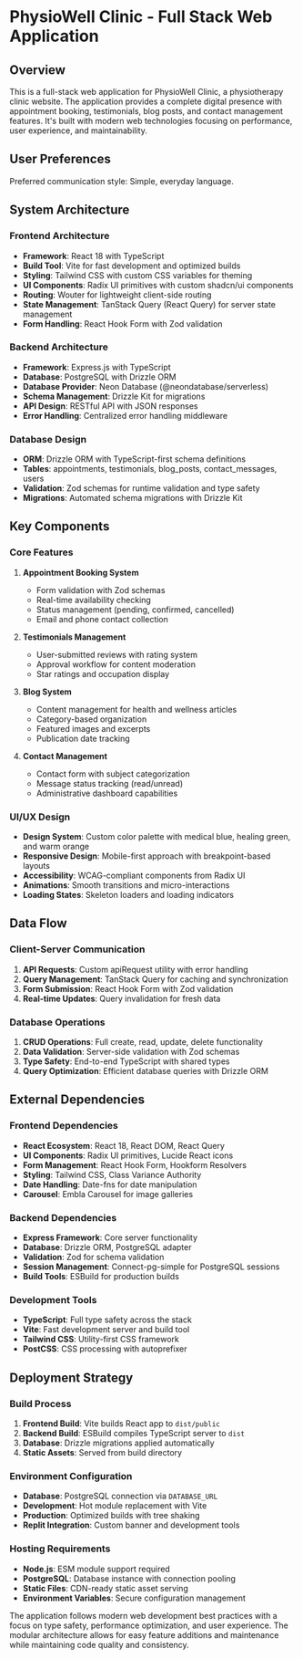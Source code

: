 # PhysioWell Clinic - Full Stack Web Application

## Overview

This is a full-stack web application for PhysioWell Clinic, a physiotherapy clinic website. The application provides a complete digital presence with appointment booking, testimonials, blog posts, and contact management features. It's built with modern web technologies focusing on performance, user experience, and maintainability.

## User Preferences

Preferred communication style: Simple, everyday language.

## System Architecture

### Frontend Architecture
- **Framework**: React 18 with TypeScript
- **Build Tool**: Vite for fast development and optimized builds
- **Styling**: Tailwind CSS with custom CSS variables for theming
- **UI Components**: Radix UI primitives with custom shadcn/ui components
- **Routing**: Wouter for lightweight client-side routing
- **State Management**: TanStack Query (React Query) for server state management
- **Form Handling**: React Hook Form with Zod validation

### Backend Architecture
- **Framework**: Express.js with TypeScript
- **Database**: PostgreSQL with Drizzle ORM
- **Database Provider**: Neon Database (@neondatabase/serverless)
- **Schema Management**: Drizzle Kit for migrations
- **API Design**: RESTful API with JSON responses
- **Error Handling**: Centralized error handling middleware

### Database Design
- **ORM**: Drizzle ORM with TypeScript-first schema definitions
- **Tables**: appointments, testimonials, blog_posts, contact_messages, users
- **Validation**: Zod schemas for runtime validation and type safety
- **Migrations**: Automated schema migrations with Drizzle Kit

## Key Components

### Core Features
1. **Appointment Booking System**
   - Form validation with Zod schemas
   - Real-time availability checking
   - Status management (pending, confirmed, cancelled)
   - Email and phone contact collection

2. **Testimonials Management**
   - User-submitted reviews with rating system
   - Approval workflow for content moderation
   - Star ratings and occupation display

3. **Blog System**
   - Content management for health and wellness articles
   - Category-based organization
   - Featured images and excerpts
   - Publication date tracking

4. **Contact Management**
   - Contact form with subject categorization
   - Message status tracking (read/unread)
   - Administrative dashboard capabilities

### UI/UX Design
- **Design System**: Custom color palette with medical blue, healing green, and warm orange
- **Responsive Design**: Mobile-first approach with breakpoint-based layouts
- **Accessibility**: WCAG-compliant components from Radix UI
- **Animations**: Smooth transitions and micro-interactions
- **Loading States**: Skeleton loaders and loading indicators

## Data Flow

### Client-Server Communication
1. **API Requests**: Custom apiRequest utility with error handling
2. **Query Management**: TanStack Query for caching and synchronization
3. **Form Submission**: React Hook Form with Zod validation
4. **Real-time Updates**: Query invalidation for fresh data

### Database Operations
1. **CRUD Operations**: Full create, read, update, delete functionality
2. **Data Validation**: Server-side validation with Zod schemas
3. **Type Safety**: End-to-end TypeScript with shared types
4. **Query Optimization**: Efficient database queries with Drizzle ORM

## External Dependencies

### Frontend Dependencies
- **React Ecosystem**: React 18, React DOM, React Query
- **UI Components**: Radix UI primitives, Lucide React icons
- **Form Management**: React Hook Form, Hookform Resolvers
- **Styling**: Tailwind CSS, Class Variance Authority
- **Date Handling**: Date-fns for date manipulation
- **Carousel**: Embla Carousel for image galleries

### Backend Dependencies
- **Express Framework**: Core server functionality
- **Database**: Drizzle ORM, PostgreSQL adapter
- **Validation**: Zod for schema validation
- **Session Management**: Connect-pg-simple for PostgreSQL sessions
- **Build Tools**: ESBuild for production builds

### Development Tools
- **TypeScript**: Full type safety across the stack
- **Vite**: Fast development server and build tool
- **Tailwind CSS**: Utility-first CSS framework
- **PostCSS**: CSS processing with autoprefixer

## Deployment Strategy

### Build Process
1. **Frontend Build**: Vite builds React app to `dist/public`
2. **Backend Build**: ESBuild compiles TypeScript server to `dist`
3. **Database**: Drizzle migrations applied automatically
4. **Static Assets**: Served from build directory

### Environment Configuration
- **Database**: PostgreSQL connection via `DATABASE_URL`
- **Development**: Hot module replacement with Vite
- **Production**: Optimized builds with tree shaking
- **Replit Integration**: Custom banner and development tools

### Hosting Requirements
- **Node.js**: ESM module support required
- **PostgreSQL**: Database instance with connection pooling
- **Static Files**: CDN-ready static asset serving
- **Environment Variables**: Secure configuration management

The application follows modern web development best practices with a focus on type safety, performance optimization, and user experience. The modular architecture allows for easy feature additions and maintenance while maintaining code quality and consistency.